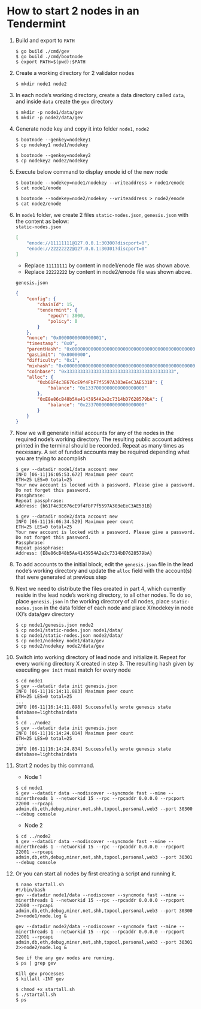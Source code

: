 # How to start 2 nodes in an Tendermint
1. Build and export to `PATH`
    ```shell
    $ go build ./cmd/gev
    $ go build ./cmd/bootnode
    $ export PATH=$(pwd):$PATH
    ```
2. Create a working directory for 2 validator nodes  
    ```shell
    $ mkdir node1 node2
    ```  

3. In each node’s working directory, create a data directory called `data`, and inside `data` create the `gev` directory
    ```shell
    $ mkdir -p node1/data/gev
    $ mkdir -p node2/data/gev
    ```

4. Generate node key and copy it into folder `node1`, `node2`  
    ```shell
    $ bootnode --genkey=nodekey1
    $ cp nodekey1 node1/nodekey
    
    $ bootnode --genkey=nodekey2
    $ cp nodekey2 node2/nodekey
    ```

5. Execute below command to display enode id of the new node  
    ```shell
    $ bootnode --nodekey=node1/nodekey --writeaddress > node1/enode
    $ cat node1/enode

    $ bootnode --nodekey=node2/nodekey --writeaddress > node2/enode
    $ cat node2/enode
    ```

6. In `node1` folder, we create 2 files `static-nodes.json`, `genesis.json` with the content as below:  
    `static-nodes.json`
    ```json
    [
        "enode://11111111@127.0.0.1:30300?discport=0", 
        "enode://22222222@127.0.0.1:30301?discport=0"
    ]
    ```
    - Replace `11111111` by content in node1/enode file was shown above.
    - Replace `22222222` by content in node2/enode file was shown above.
       
    `genesis.json`
    ```json
    {
        "config": {
            "chainId": 15,
            "tendermint": {
                "epoch": 3000,
                "policy": 0
            }
        },
        "nonce": "0x0000000000000001",
        "timestamp": "0x0",
        "parentHash": "0x0000000000000000000000000000000000000000000000000000000000000000",
        "gasLimit": "0x8000000",
        "difficulty": "0x1",
        "mixhash": "0x0000000000000000000000000000000000000000000000000000000000000000",
        "coinbase": "0x3333333333333333333333333333333333333333",
        "alloc": {
            "0xb61F4c3E676cE9f4FbF7f5597A303eEeC3AE531B": {
                "balance": "0x1337000000000000000000"
            },
            "0xE8e86cB48b5Ae4143954A2e2c7314bD7628579bA": {
                "balance": "0x2337000000000000000000"
            }
        }
    }    
    ```   

7. Now we will generate initial accounts for any of the nodes in the required node’s working directory. The resulting public account address printed in the terminal should be recorded. Repeat as many times as necessary. A set of funded accounts may be required depending what you are trying to accomplish  
    ```sheel
    $ gev --datadir node1/data account new
    INFO [06-11|16:05:53.672] Maximum peer count                       ETH=25 LES=0 total=25
    Your new account is locked with a password. Please give a password. Do not forget this password.
    Passphrase: 
    Repeat passphrase: 
    Address: {b61F4c3E676cE9f4FbF7f5597A303eEeC3AE531B}

    $ gev --datadir node2/data account new
    INFO [06-11|16:06:34.529] Maximum peer count                       ETH=25 LES=0 total=25
    Your new account is locked with a password. Please give a password. Do not forget this password.
    Passphrase: 
    Repeat passphrase: 
    Address: {E8e86cB48b5Ae4143954A2e2c7314bD7628579bA}
    ```

8. To add accounts to the initial block, edit the `genesis.json` file in the lead node’s working directory and update the `alloc` field with the account(s) that were generated at previous step

9. Next we need to distribute the files created in part 4, which currently reside in the lead node’s working directory, to all other nodes. To do so, place `genesis.json` in the working directory of all nodes, place `static-nodes.json` in the data folder of each node and place X/nodekey in node (X)’s data/gev directory
    ```shell
    $ cp node1/genesis.json node2
    $ cp node1/static-nodes.json node1/data/
    $ cp node1/static-nodes.json node2/data/
    $ cp node1/nodekey node1/data/gev
    $ cp node2/nodekey node2/data/gev
    ```

10. Switch into working directory of lead node and initialize it. Repeat for every working directory X created in step 3. The resulting hash given by executing `gev init` must match for every node  
    ```shell
    $ cd node1
    $ gev --datadir data init genesis.json
    INFO [06-11|16:14:11.883] Maximum peer count                       ETH=25 LES=0 total=25
    ...
    INFO [06-11|16:14:11.898] Successfully wrote genesis state         database=lightchaindata
    $
    $ cd ../node2
    $ gev --datadir data init genesis.json
    INFO [06-11|16:14:24.814] Maximum peer count                       ETH=25 LES=0 total=25
    ...
    INFO [06-11|16:14:24.834] Successfully wrote genesis state         database=lightchaindata   
    ```

11. Start 2 nodes by this command.  
    - Node 1
    ```shell
    $ cd node1
    $ gev --datadir data --nodiscover --syncmode fast --mine --minerthreads 1 --networkid 15 --rpc --rpcaddr 0.0.0.0 --rpcport 22000 --rpcapi admin,db,eth,debug,miner,net,shh,txpool,personal,web3 --port 30300 --debug console
    ```
    - Node 2
    ```shell
    $ cd ../node2
    $ gev --datadir data --nodiscover --syncmode fast --mine --minerthreads 1 --networkid 15 --rpc --rpcaddr 0.0.0.0 --rpcport 22001 --rpcapi admin,db,eth,debug,miner,net,shh,txpool,personal,web3 --port 30301 --debug console
    ```
    
12. Or you can start all nodes by first creating a script and running it.
    ```shell
    $ nano startall.sh
    #!/bin/bash
    gev --datadir node1/data --nodiscover --syncmode fast --mine --minerthreads 1 --networkid 15 --rpc --rpcaddr 0.0.0.0 --rpcport 22000 --rpcapi admin,db,eth,debug,miner,net,shh,txpool,personal,web3 --port 30300 2>>node1/node.log &

    gev --datadir node2/data --nodiscover --syncmode fast --mine --minerthreads 1 --networkid 15 --rpc --rpcaddr 0.0.0.0 --rpcport 22001 --rpcapi admin,db,eth,debug,miner,net,shh,txpool,personal,web3 --port 30301 2>>node2/node.log &
    ```

    ```shell
    See if the any gev nodes are running.
    $ ps | grep gev
    
    Kill gev processes
    $ killall -INT gev
    
    $ chmod +x startall.sh
    $ ./startall.sh
    $ ps
    ```

